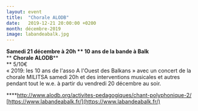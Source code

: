 ```yaml
---
layout: event
title:  "Chorale ALODB"
date:   2019-12-21 20:00:00 +0200
month: décembre-2019
image: labandeabalk.jpg
---
```


**[
](http://localhost/wpagendarts/wp-content/uploads/2019/10/labandeabalk.jpg)Samedi 21 décembre à 20h  ** **10 ans de la bande à Balk****  
** **Chorale ALODB****  
** 5/10€<br /> « 2019: les 10 ans de l'asso A l'Ouest des Balkans » avec un concert de la chorale MILITSA samedi 20h et des interventions musicales et autres pendant tout le w.e. à partir du vendredi 20 décembre au soir.

****[http://www.alodb.org/activites-pedagogiques/chant-polyphonique-2/<br /> ](http://www.alodb.org/activites-pedagogiques/chant-polyphonique-2/)[https://www.labandeabalk.fr/](https://www.labandeabalk.fr/)